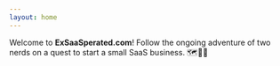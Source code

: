 ```yaml
---
layout: home
---
```

Welcome to **ExSaaSperated.com**! Follow the ongoing adventure of two nerds on a
quest to start a small SaaS business. 🗺🤷‍♀️
